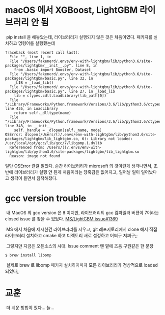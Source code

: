 # macOS 에서 XGBoost, LightGBM 라이브러리 안 됨

​	pip install 을 해놓았는데, 라이브러리가 실행되지 않은 것은 처음이였다. 패키지를 설치하고 명령어를 실행했는데

```shell
Traceback (most recent call last):
  File "", line 1, in 
  File "/Users/fakenerd/.envs/env-with-lightgbm/lib/python3.6/site-packages/lightgbm/__init__.py", line 8, in 
    from .basic import Booster, Dataset
  File "/Users/fakenerd/.envs/env-with-lightgbm/lib/python3.6/site-packages/lightgbm/basic.py", line 32, in 
    _LIB = _load_lib()
  File "/Users/fakenerd/.envs/env-with-lightgbm/lib/python3.6/site-packages/lightgbm/basic.py", line 27, in _load_lib
    lib = ctypes.cdll.LoadLibrary(lib_path[0])
  File "/Library/Frameworks/Python.framework/Versions/3.6/lib/python3.6/ctypes/__init__.py", line 426, in LoadLibrary
    return self._dlltype(name)
  File "/Library/Frameworks/Python.framework/Versions/3.6/lib/python3.6/ctypes/__init__.py", line 348, in __init__
    self._handle = _dlopen(self._name, mode)
OSError: dlopen(/Users/()/.envs/env-with-lightgbm/lib/python3.6/site-packages/lightgbm/lib_lightgbm.so, 6): Library not loaded: /usr/local/opt/gcc/lib/gcc/7/libgomp.1.dylib
  Referenced from: /Users/()/.envs/env-with-lightgbm/lib/python3.6/site-packages/lightgbm/lib_lightgbm.so
  Reason: image not found
```

일단 OSError 란걸 알았다. 순간 라이브러리가 microsoft 의 것이란게 생각나면서, 초반에 라이브러리가 실행 안 된게 처음이라는 당혹감은 없어지고, 일어날 일이 일어났다고 생각이 들면서 침착해졌다.



# gcc version trouble

​	내 MacOS 의 gcc version 은 8 이지만, 라이브러리의 gcc 컴파일러 버젼이 7이라는 closed issue 를 찾을 수 있었다. [MS/LightGBM issue#1369](https://github.com/microsoft/LightGBM/issues/1369) 

​	MS 에서 처음에 제시한건 라이브러리를 지우고, git 레포지토리에서 clone 해서 직접 라이브러리 설치하고 cmake 하고 디렉토리 새로 설정하고 어쩌구 저쩌구;; 

​	그렇지만 지금은 오픈소스의 시대. Issue comment 맨 밑에 즈음 구원같은 한 문장

```shell
$ brew install libomp
```

​	실제로 brew 로 libomp 패키지 설치하자마자 모든 라이브러리가 정상적으로 loaded 되었다;;



# 교훈

​	더 쉬운 방법이 있다... 늘...

